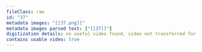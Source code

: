 ```yaml
---
fileClass: raw
id: "37"
metadata images: "[[37.png]]"
metadata images parsed text: ["[[37]]"]
digitization details: no useful video found, video not transferred for parsing
contains usable video: true
---
```

